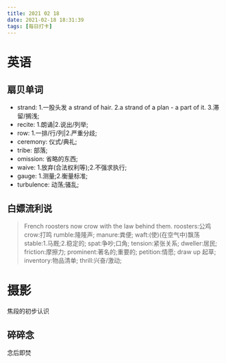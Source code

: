 ```yaml
---
title: 2021 02 18
date: 2021-02-18 18:31:39
tags: [每日打卡]
---
```

# 英语
## 扇贝单词
- strand: 1.一股头发 a strand of hair. 2.a strand of a plan - a part of it. 3.滞留/搁浅;
- recite: 1.朗诵|2.说出/列举;
- row: 1.一排/行/列|2.严重分歧;
- ceremony: 仪式/典礼;
- tribe: 部落;
- omission: 省略的东西;
- waive: 1.放弃(合法权利等);2.不强求执行;
- gauge: 1.测量;2.衡量标准;
- turbulence: 动荡;骚乱;

## 白嫖流利说
> French roosters now crow with the law behind them.
> roosters:公鸡 crow:打鸣
> rumble:隆隆声; manure:粪便; waft:(使)(在空气中)飘荡
> stable:1.马厩;2.稳定的;
> spat:争吵;口角;
> tension:紧张关系;
> dweller:居民; friction:摩擦力;
> prominent:著名的;重要的;
> petition:情愿;
> draw up 起草;
> inventory:物品清单;
> thrill:兴奋/激动;
# 摄影
焦段的初步认识
## 碎碎念
念后即焚
